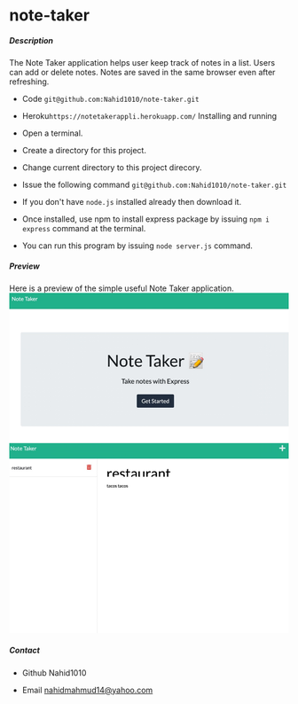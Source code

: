 # note-taker

 ##### Description

The Note Taker application helps user keep track of notes in a list. Users can add or delete notes. Notes are saved in the same browser even after refreshing.

- Code `git@github.com:Nahid1010/note-taker.git`
- Heroku`https://notetakerappli.herokuapp.com/`
Installing and running

- Open a terminal.
- Create a directory for this project.
- Change current directory to this project direcory.
- Issue the following command `git@github.com:Nahid1010/note-taker.git`
- If you don't have `node.js` installed already then download it.
- Once installed, use npm to install express package by issuing `npm i express` command at the terminal.
- You can run this program by issuing `node server.js` command.
##### Preview
Here is a preview of the simple useful Note Taker application. 
![](public/assets/images/17C303C7-67BF-467F-998A-45A148F9A505.jpeg)
![](public/assets/images/93CEB4CC-7945-4708-94C0-74E6F51C19A9.jpeg)

##### Contact

- Github
 Nahid1010

- Email  nahidmahmud14@yahoo.com
